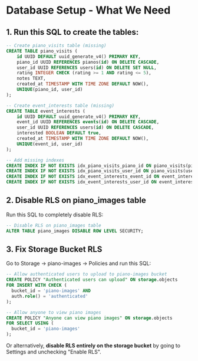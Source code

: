 # Database Setup - What We Need

## 1. Run this SQL to create the tables:

```sql
-- Create piano_visits table (missing)
CREATE TABLE piano_visits (
    id UUID DEFAULT uuid_generate_v4() PRIMARY KEY,
    piano_id UUID REFERENCES pianos(id) ON DELETE CASCADE,
    user_id UUID REFERENCES users(id) ON DELETE SET NULL,
    rating INTEGER CHECK (rating >= 1 AND rating <= 5),
    notes TEXT,
    created_at TIMESTAMP WITH TIME ZONE DEFAULT NOW(),
    UNIQUE(piano_id, user_id)
);

-- Create event_interests table (missing)
CREATE TABLE event_interests (
    id UUID DEFAULT uuid_generate_v4() PRIMARY KEY,
    event_id UUID REFERENCES events(id) ON DELETE CASCADE,
    user_id UUID REFERENCES users(id) ON DELETE CASCADE,
    interested BOOLEAN DEFAULT true,
    created_at TIMESTAMP WITH TIME ZONE DEFAULT NOW(),
    UNIQUE(event_id, user_id)
);

-- Add missing indexes
CREATE INDEX IF NOT EXISTS idx_piano_visits_piano_id ON piano_visits(piano_id);
CREATE INDEX IF NOT EXISTS idx_piano_visits_user_id ON piano_visits(user_id);
CREATE INDEX IF NOT EXISTS idx_event_interests_event_id ON event_interests(event_id);
CREATE INDEX IF NOT EXISTS idx_event_interests_user_id ON event_interests(user_id);
```

## 2. Disable RLS on piano_images table

Run this SQL to completely disable RLS:

```sql
-- Disable RLS on piano_images table
ALTER TABLE piano_images DISABLE ROW LEVEL SECURITY;
```

## 3. Fix Storage Bucket RLS

Go to Storage → piano-images → Policies and run this SQL:

```sql
-- Allow authenticated users to upload to piano-images bucket
CREATE POLICY "Authenticated users can upload" ON storage.objects
FOR INSERT WITH CHECK (
  bucket_id = 'piano-images' AND 
  auth.role() = 'authenticated'
);

-- Allow anyone to view piano images
CREATE POLICY "Anyone can view piano images" ON storage.objects
FOR SELECT USING (
  bucket_id = 'piano-images'
);
```

Or alternatively, **disable RLS entirely on the storage bucket** by going to Settings and unchecking "Enable RLS".